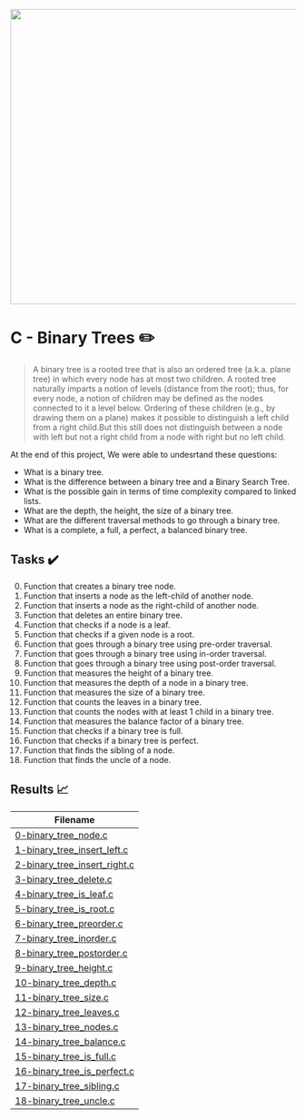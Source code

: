 <p align="center">
<img width="520" align="center" altlt="Image" src="https://github.com/user-attachments/assets/05d9c468-3635-4355-9d11-6bc699c6969b" />
</p>

# C - Binary Trees :pencil2:

> A binary tree is a rooted tree that is also an ordered tree (a.k.a. plane tree) in which every node has at most two children. A rooted tree naturally imparts a notion of levels (distance from the root); thus, for every node, a notion of children may be defined as the nodes connected to it a level below. Ordering of these children (e.g., by drawing them on a plane) makes it possible to distinguish a left child from a right child.But this still does not distinguish between a node with left but not a right child from a node with right but no left child.

At the end of this project, We were able to undesrtand these questions:
  
* What is a binary tree.
* What is the difference between a binary tree and a Binary Search Tree.
* What is the possible gain in terms of time complexity compared to linked lists.
* What are the depth, the height, the size of a binary tree.
* What are the different traversal methods to go through a binary tree.
* What is a complete, a full, a perfect, a balanced binary tree.

## Tasks :heavy_check_mark:

0. Function that creates a binary tree node.
1. Function that inserts a node as the left-child of another node.
2. Function that inserts a node as the right-child of another node.
3. Function that deletes an entire binary tree.
4. Function that checks if a node is a leaf.
5. Function that checks if a given node is a root.
6. Function that goes through a binary tree using pre-order traversal.
7. Function that goes through a binary tree using in-order traversal.
8. Function that goes through a binary tree using post-order traversal.
9. Function that measures the height of a binary tree.
10. Function that measures the depth of a node in a binary tree.
11. Function that measures the size of a binary tree.
12. Function that counts the leaves in a binary tree.
13. Function that counts the nodes with at least 1 child in a binary tree.
14. Function that measures the balance factor of a binary tree.
15. Function that checks if a binary tree is full.
16. Function that checks if a binary tree is perfect.
17. Function that finds the sibling of a node.
18. Function that finds the uncle of a node.
## Results :chart_with_upwards_trend:

| Filename |
| ------ |
| [0-binary_tree_node.c](https://github.com/edward0rtiz/0x1D-binary_trees/blob/master/0-binary_tree_node.c)|
| [1-binary_tree_insert_left.c](https://github.com/edward0rtiz/0x1D-binary_trees/blob/master/1-binary_tree_insert_left.c)|
| [2-binary_tree_insert_right.c](https://github.com/edward0rtiz/0x1D-binary_trees/blob/master/2-binary_tree_insert_right.c)|
| [3-binary_tree_delete.c](https://github.com/edward0rtiz/0x1D-binary_trees/blob/master/3-binary_tree_delete.c)|
| [4-binary_tree_is_leaf.c](https://github.com/edward0rtiz/0x1D-binary_trees/blob/master/4-binary_tree_is_leaf.c)|
| [5-binary_tree_is_root.c](https://github.com/edward0rtiz/0x1D-binary_trees/blob/master/5-binary_tree_is_root.c)|
| [6-binary_tree_preorder.c](https://github.com/edward0rtiz/0x1D-binary_trees/blob/master/6-binary_tree_preorder.c)|
| [7-binary_tree_inorder.c](https://github.com/edward0rtiz/0x1D-binary_trees/blob/master/7-binary_tree_inorder.c)|
| [8-binary_tree_postorder.c](https://github.com/edward0rtiz/0x1D-binary_trees/blob/master/8-binary_tree_postorder.c)|
| [9-binary_tree_height.c](https://github.com/edward0rtiz/0x1D-binary_trees/blob/master/9-binary_tree_height.c)|
| [10-binary_tree_depth.c](https://github.com/edward0rtiz/0x1D-binary_trees/blob/master/10-binary_tree_depth.c)|
| [11-binary_tree_size.c](https://github.com/edward0rtiz/0x1D-binary_trees/blob/master/11-binary_tree_size.c)|
| [12-binary_tree_leaves.c](https://github.com/edward0rtiz/0x1D-binary_trees/blob/master/12-binary_tree_leaves.c)|
| [13-binary_tree_nodes.c](https://github.com/edward0rtiz/0x1D-binary_trees/blob/master/13-binary_tree_nodes.c)|
| [14-binary_tree_balance.c](https://github.com/edward0rtiz/0x1D-binary_trees/blob/master/14-binary_tree_balance.c)|
| [15-binary_tree_is_full.c](https://github.com/edward0rtiz/0x1D-binary_trees/blob/master/15-binary_tree_is_full.c)|
| [16-binary_tree_is_perfect.c](https://github.com/edward0rtiz/0x1D-binary_trees/blob/master/16-binary_tree_is_perfect.c)|
| [17-binary_tree_sibling.c](https://github.com/edward0rtiz/0x1D-binary_trees/blob/master/17-binary_tree_sibling.c)|
| [18-binary_tree_uncle.c](https://github.com/edward0rtiz/0x1D-binary_trees/blob/master/18-binary_tree_uncle.c)|

